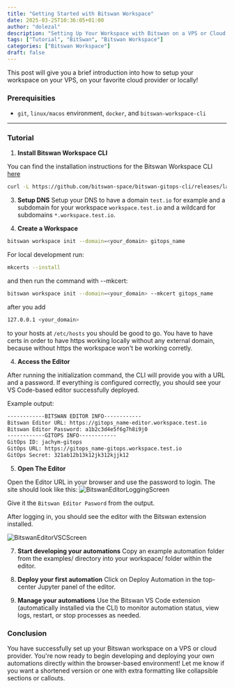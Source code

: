 ```yaml
---
title: "Getting Started with Bitswan Workspace"
date: 2025-03-25T10:36:05+01:00
author: "dolezal"
description: "Setting Up Your Workspace with Bitswan on a VPS or Cloud Provider"
tags: ["Tutorial", "BitSwan", "Bitswan Workspace"]
categories: ["Bitswan Workspace"]
draft: false
---
```


This post will give you a brief introduction into how to setup your workspace on your VPS, on your favorite cloud provider or locally!

### Prerequisities

- `git`, `linux/macos` environment, `docker`, and `bitswan-workspace-cli`

---

### Tutorial

1. **Install Bitswan Workspace CLI**

You can find the installation instructions for the Bitswan Workspace CLI [here](https://github.com/bitswan-space/bitswan-workspaces)

```bash
curl -L https://github.com/bitswan-space/bitswan-gitops-cli/releases/latest/download/bitswan-gitops-cli_Linux_x86_64.tar.gz | tar -xz
```

3. **Setup DNS**
Setup your DNS to have a domain `test.io` for example and a subdomain for your workspace `workspace.test.io` and a wildcard for subdomains `*.workspace.test.io`.

3. **Create a Workspace**

```bash
bitswan workspace init --domain=<your_domain> gitops_name
```

For local development run:

```bash
mkcerts --install
```

and then run the command with --mkcert:

```bash
bitswan workspace init --domain=<your_domain> --mkcert gitops_name
```

after you add

```bash
127.0.0.1 <your_domain>
```
to your hosts at `/etc/hosts` you should be good to go. You have to have certs in order to have https working locally without any external domain, because without https the workspace won't be working corretly.

4. **Access the Editor**

After running the initialization command, the CLI will provide you with a URL and a password. If everything is configured correctly, you should see your VS Code-based editor successfully deployed.

Example output:
```bash
------------BITSWAN EDITOR INFO------------
Bitswan Editor URL: https://gitops_name-editor.workspace.test.io
Bitswan Editor Password: a1b2c3d4e5f6g7h8i9j0
------------GITOPS INFO------------
GitOps ID: jachym-gitops
GitOps URL: https://gitops_name-gitops.workspace.test.io
GitOps Secret: 321ab12b13k12jk312kjjk12
```

5. **Open The Editor**

Open the Editor URL in your browser and use the password to login. The site should look like this:
![BitswanEditorLoggingScreen](/devblog/images/webforms/login_page.png)

Give it the `Bitswan Editor Pasword` from the output.

After logging in, you should see the editor with the Bitswan extension installed.

![BitswanEditorVSCScreen](/devblog/images/webforms/vsc_page.png)

7. **Start developing your automations**
Copy an example automation folder from the examples/ directory into your workspace/ folder within the editor.

8. **Deploy your first automation**
Click on Deploy Automation in the top-center Jupyter panel of the editor.

9. **Manage your automations**
Use the Bitswan VS Code extension (automatically installed via the CLI) to monitor automation status, view logs, restart, or stop processes as needed.

### Conclusion
You have successfully set up your Bitswan workspace on a VPS or cloud provider. You're now ready to begin developing and deploying your own automations directly within the browser-based environment! Let me know if you want a shortened version or one with extra formatting like collapsible sections or callouts.
